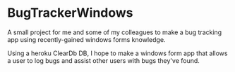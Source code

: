 # BugTrackerWindows
A small project for me and some of my colleagues to make a bug tracking app using recently-gained windows forms knowledge.

Using a heroku ClearDb DB, I hope to make a windows form app that allows a user to log bugs and assist other users with bugs they've found.
